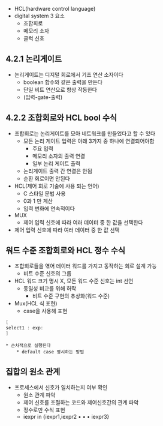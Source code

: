 * HCL(hardware control language)
* digital system 3 요소
	* 조합회로
	* 메모리 소자
	* 클럭 신호

## 4.2.1 논리게이트

* 논리게이트는 디지털 회로에서 기초 연산 소자이다
	* boolean 함수와 같은 출력을 만든다
	* 단일 비트 연산으로 항상 작동한다
	* (입력-gate-출력)

## 4.2.2 조합회로와 HCL bool 수식

* 조합회로는 논리게이트를 모아 네트워크를 만들었다고 할 수 있다
	* 모든 논리 게이트 입력은 아래 3가지 중 하나에 연결되어야함
		* 주요 입력
		* 메모리 소자의 출력 연결
		* 일부 논리 게이트 출력
	* 논리게이트 출력 간 연결은 안됨
	* 순환 회로이면 안된다
* HCL(제어 회로 기술에 사용 되는 언어)
	* C 스타일 문법 사용
	* 0과 1 만 계산
	* 입력 변화에 연속적이다
* MUX
	* 제어 입력 신호에 따라 여러 데이터 중 한 값을 선택한다
* 제어 입력 신호에 따라 여러 데이터 중 한 값 선택

## 워드 수준 조합회로와 HCL 정수 수식

* 조합회로들을 엮어 데이터 워드를 가지고 동작하는 회로 설계 가능
	* 비트 수준 신호의 그룹
* HCL 워드 크기 명시 X, 모든 워드 수준 신호는 int 선언
	* 동일성 비교를 위해 허락
		* 비트 수준 구현의 추상화(워드 수준)
* Mux(HCL 식 표현)
	* case을 사용해 표현

```c
[
select1 : exp:
]
```

	* 순차적으로 실행된다
		* default case 명시하는 방법

## 집합의 원소 관계

* 프로세스에서 신호가 일치하는지 여부 확인
	* 원소 관계 파악
	* 제어 신호를 조절하는 코드와 제어신호간의 관계 파악
	* 정수로만 수식 표현
	* iexpr in {iexpr1,iexpr2 • • • iexpr3}
